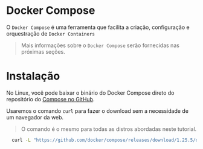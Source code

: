 # Docker Compose
O `Docker Compose` é uma ferramenta que facilita a criação, configuração e orquestração de `Docker Containers`

> Mais informações sobre o `Docker Compose` serão fornecidas nas próximas seções.

# Instalação
No Linux, você pode baixar o binário do Docker Compose direto do repositório do [Compose no GitHub][compose-github].

Usaremos o comando `curl` para fazer o download sem a necessidade de um navegador da web.

> O comando é o mesmo para todas as distros abordadas neste tutorial.

```sh
  curl -L "https://github.com/docker/compose/releases/download/1.25.5/docker-compose-$(uname -s)-$(uname -m)" -o /usr/local/bin/docker-compose
```

[compose-github]: https://github.com/docker/compose
